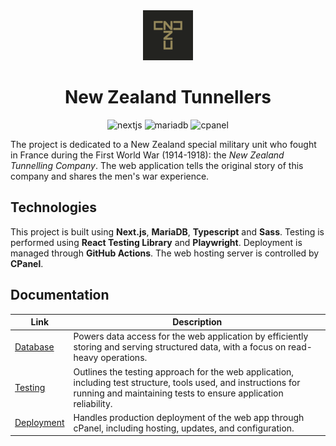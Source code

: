 <div align="center">
    <img width="80" height="80" src="./public/apple-touch-icon-114x114.png"/>
</div>
<h1 align="center">
    New Zealand Tunnellers
</h1>
<p align="center">
    <!-- https://badges.pages.dev -->
    <img src="https://img.shields.io/badge/Next-black?style=for-the-badge&logo=next.js&logoColor=white" alt="nextjs">
    <img src="https://img.shields.io/badge/MariaDB-003545?logo=mariadb&logoColor=fff&style=for-the-badge" alt="mariadb">
    <img src="https://img.shields.io/badge/cPanel-FF6C2C?logo=cpanel&logoColor=fff&style=for-the-badge" alt="cpanel">
</p>

The project is dedicated to a New Zealand special military unit who fought in France during the First World War (1914-1918): the _New Zealand Tunnelling Company_. The web application tells the original story of this company and shares the men's war experience.

## Technologies

This project is built using **Next.js**, **MariaDB**, **Typescript** and **Sass**. Testing is performed using **React Testing Library** and **Playwright**. Deployment is managed through **GitHub Actions**. The web hosting server is controlled by **CPanel**.

## Documentation

| Link                               | Description                                                                                                                                                                        |
| ---------------------------------- | ---------------------------------------------------------------------------------------------------------------------------------------------------------------------------------- |
| [Database](./docs/database.md)     | Powers data access for the web application by efficiently storing and serving structured data, with a focus on read-heavy operations.                                              |
| [Testing](./docs/testing.md)       | Outlines the testing approach for the web application, including test structure, tools used, and instructions for running and maintaining tests to ensure application reliability. |
| [Deployment](./docs/deployment.md) | Handles production deployment of the web app through cPanel, including hosting, updates, and configuration.                                                                        |
